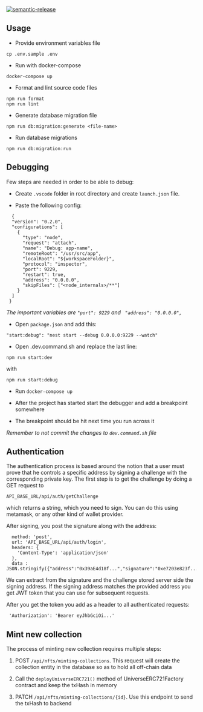 [![semantic-release](https://img.shields.io/badge/%20%20%F0%9F%93%A6%F0%9F%9A%80-semantic--release-e10079.svg)](https://github.com/semantic-release/semantic-release)

## Usage

- Provide environment variables file

```shell script
cp .env.sample .env
```

- Run with docker-compose

```shell script
docker-compose up
```

- Format and lint source code files

```shell script
npm run format
npm run lint
```

- Generate database migration file

```shell script
npm run db:migration:generate <file-name>
```

- Run database migrations

```shell script
npm run db:migration:run
```

## Debugging

Few steps are needed in order to be able to debug:

- Create `.vscode` folder in root directory and create `launch.json` file.

- Paste the following config:

```
  {
  "version": "0.2.0",
  "configurations": [
    {
      "type": "node",
      "request": "attach",
      "name": "Debug: app-name",
      "remoteRoot": "/usr/src/app",
      "localRoot": "${workspaceFolder}",
      "protocol": "inspector",
      "port": 9229,
      "restart": true,
      "address": "0.0.0.0",
      "skipFiles": ["<node_internals>/**"]
    }
  ]
 }
```

_The important variables are `"port": 9229` and ` "address": "0.0.0.0",`_

- Open ```package.json``` and add this:

```
"start:debug": "nest start --debug 0.0.0.0:9229 --watch"
```


- Open .dev.command.sh and replace the last line:

```
npm run start:dev
```

with

```
npm run start:debug
```

- Run `docker-compose up`

- After the project has started start the debugger and add a breakpoint somewhere

- The breakpoint should be hit next time you run across it

_Remember to not commit the changes to `dev.command.sh` file_

## Authentication

The authentication process is based around the notion that a user must prove that he controls a specific address by signing a challenge with the corresponding private key. The first step is to get the challenge by doing a GET request to

```shell script
API_BASE_URL/api/auth/getChallenge
```

which returns a string, which you need to sign. You can do this using metamask, or any other kind of wallet provider.

After signing, you post the signature along with the address:

```shell script
  method: 'post',
  url: 'API_BASE_URL/api/auth/login',
  headers: {
    'Content-Type': 'application/json'
  },
  data : JSON.stringify({"address":"0x39aE4d18f...","signature":"0xe7203e823f..."});
```

We can extract from the signature and the challenge stored server side the signing address. If the signing address matches the provided address you get JWT token that you can use for subsequent requests.

After you get the token you add as a header to all authenticated requests:

```shell script
 'Authorization': 'Bearer eyJhbGciOi...'
```

## Mint new collection

The process of minting new collection requires multiple steps:

1. POST `/api/nfts/minting-collections`. This request will create the collection entity in the database so as to hold all off-chain data
2. Call the `deployUniverseERC721()` method of UniverseERC721Factory contract and keep the txHash in memory

3. PATCH `/api/nfts/minting-collections/{id}`. Use this endpoint to send the txHash to backend
